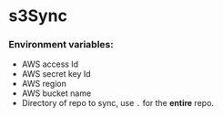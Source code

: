# s3Sync
### Environment variables:
- AWS access Id
- AWS secret key Id
- AWS region
- AWS bucket name
- Directory of repo to sync, use `.` for the **entire** repo.
